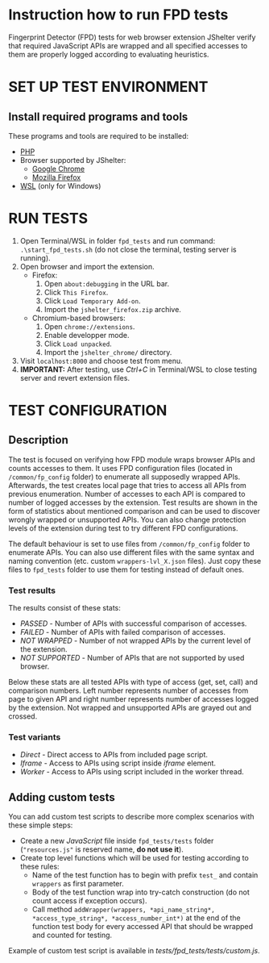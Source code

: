 # Instruction how to run FPD tests

Fingerprint Detector (FPD) tests for web browser extension JShelter verify that required JavaScript APIs
are wrapped and all specified accesses to them are properly logged according to evaluating heuristics.

# SET UP TEST ENVIRONMENT

## Install required programs and tools

These programs and tools are required to be installed:

* [PHP](https://www.php.net/downloads/)
* Browser supported by JShelter:
    * [Google Chrome](https://www.google.com/chrome/)
    * [Mozilla Firefox](https://www.mozilla.org/en-US/firefox/new/)
* [WSL](https://docs.microsoft.com/en-us/windows/wsl/install-win10) (only for Windows)

# RUN TESTS
    
1. Open Terminal/WSL in folder `fpd_tests` and run command: `.\start_fpd_tests.sh` (do not close the terminal, testing server is running).
2. Open browser and import the extension.
	* Firefox:
        1. Open `about:debugging` in the URL bar.
        2. Click `This Firefox`.
        3. Click `Load Temporary Add-on`.
		4. Import the `jshelter_firefox.zip` archive.
	* Chromium-based browsers:
		1. Open `chrome://extensions`.
		2. Enable developper mode.
		3. Click `Load unpacked`.
		4. Import the `jshelter_chrome/` directory.
3. Visit `localhost:8000` and choose test from menu.
4. **IMPORTANT:** After testing, use *Ctrl+C* in Terminal/WSL to close testing server and revert extension files.

# TEST CONFIGURATION

## Description

The test is focused on verifying how FPD module wraps browser APIs and counts accesses to them. It uses FPD configuration files (located in `/common/fp_config` folder) to enumerate all supposedly wrapped APIs. Afterwards, the test creates local page that tries to access all APIs from previous enumeration. Number of accesses to each API is compared to number of logged accesses by the extension. Test results are shown in the form of statistics about mentioned comparison and can be used to discover wrongly wrapped or unsupported APIs. You can also change protection levels of the extension during test to try different FPD configurations.

The default behaviour is set to use files from `/common/fp_config` folder to enumerate APIs. You can also use different files with the same syntax and naming convention (etc. custom `wrappers-lvl_X.json` files). Just copy these files to `fpd_tests` folder to use them for testing instead of default ones.

### Test results

The results consist of these stats:

* *PASSED* - Number of APIs with successful comparison of accesses.
* *FAILED* - Number of APIs with failed comparison of accesses.
* *NOT WRAPPED* - Number of not wrapped APIs by the current level of the extension.
* *NOT SUPPORTED* - Number of APIs that are not supported by used browser.

Below these stats are all tested APIs with type of access (get, set, call) and comparison numbers. Left number represents number of accesses from page to given API and right number represents number of accesses logged by the extension. Not wrapped and unsupported APIs are grayed out and crossed.

### Test variants

* *Direct* - Direct access to APIs from included page script.
* *Iframe* - Access to APIs using script inside *iframe* element.
* *Worker* - Access to APIs using script included in the worker thread.

## Adding custom tests

You can add custom test scripts to describe more complex scenarios with these simple steps:

* Create a new *JavaScript* file inside `fpd_tests/tests` folder (`"resources.js"` is reserved name, **do not use it**).
* Create top level functions which will be used for testing according to these rules:
    * Name of the test function has to begin with prefix `test_` and contain `wrappers` as first parameter.
    * Body of the test function wrap into try-catch construction (do not count access if exception occurs).
    * Call method `addWrapper(wrappers, *api_name_string*, *access_type_string*, *access_number_int*)` at the end of the function test body for every accessed API that should be wrapped and counted for testing.

Example of custom test script is available in *tests/fpd_tests/tests/custom.js*.
